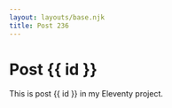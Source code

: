 ```yaml
---
layout: layouts/base.njk
title: Post 236
---
```


# Post {{ id }}

This is post {{ id }} in my Eleventy project.
